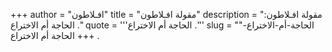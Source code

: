 +++
author = "افـلاطون"
title = "مقولة افـلاطون"
description = "مقولة افـلاطون: الحاجة أم الاختراع ."
quote = '''الحاجة أم الاختراع .''' 
slug = "الحاجة-أم-الاختراع-"
+++
الحاجة أم الاختراع .
